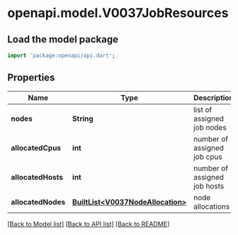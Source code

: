 # openapi.model.V0037JobResources

## Load the model package
```dart
import 'package:openapi/api.dart';
```

## Properties
Name | Type | Description | Notes
------------ | ------------- | ------------- | -------------
**nodes** | **String** | list of assigned job nodes | [optional] 
**allocatedCpus** | **int** | number of assigned job cpus | [optional] 
**allocatedHosts** | **int** | number of assigned job hosts | [optional] 
**allocatedNodes** | [**BuiltList&lt;V0037NodeAllocation&gt;**](V0037NodeAllocation.md) | node allocations | [optional] 

[[Back to Model list]](../README.md#documentation-for-models) [[Back to API list]](../README.md#documentation-for-api-endpoints) [[Back to README]](../README.md)


